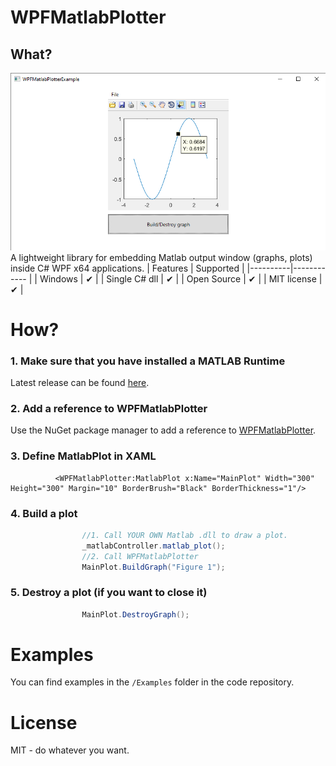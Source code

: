 # WPFMatlabPlotter
## What?
![WoW](https://github.com/teapottiger/WPFMatlabPlotter/blob/master/img_0.png)
A lightweight library for embedding Matlab output window (graphs, plots) inside C# WPF x64 applications.
| Features | Supported |
|----------|------------ |
| Windows | ✔ |
| Single C# dll | ✔ |
| Open Source | ✔ |
| MIT license | ✔ |
# How?
### 1. Make sure that you have installed a MATLAB Runtime
Latest release can be found [here](https://www.mathworks.com/products/compiler/matlab-runtime.html).
### 2. Add a reference to WPFMatlabPlotter
Use the NuGet package manager to add a reference to [WPFMatlabPlotter](https://www.nuget.org/packages?q=wpfmatlabplotter).
### 3. Define MatlabPlot in XAML
```xaml
          <WPFMatlabPlotter:MatlabPlot x:Name="MainPlot" Width="300" Height="300" Margin="10" BorderBrush="Black" BorderThickness="1"/>
```
### 4. Build a plot
```csharp
                //1. Call YOUR OWN Matlab .dll to draw a plot.
                _matlabController.matlab_plot();
                //2. Call WPFMatlabPlotter
                MainPlot.BuildGraph("Figure 1");
```
### 5. Destroy a plot (if you want to close it)
```csharp
                MainPlot.DestroyGraph();
```

# Examples
You can find examples in the `/Examples` folder in the code repository.
# License
MIT - do whatever you want.